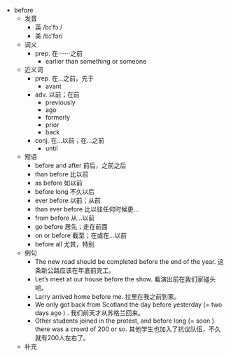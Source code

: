 - before
  - 发音
    - 英 /bɪ'fɔː/
    - 美 /bɪ'fɔr/
  - 词义
    - prep. 在⋯⋯之前
      - earlier than something or someone
  - 近义词
    - prep. 在…之前，先于
      - avant
    - adv. 以前；在前
      - previously
      - ago
      - formerly
      - prior
      - back
    - conj. 在…以前；在…之前
      - until
  - 短语
    - before and after 前后，之前之后
    - than before 比以前
    - as before 如以前
    - before long 不久以后
    - ever before 以前；从前
    - than ever before 比以往任何时候更…
    - from before 从…以前
    - go before 居先；走在前面
    - on or before 截至；在或在…以前
    - before all 尤其，特别
  - 例句
    - The new road should be completed before the end of the year. 这条新公路应该在年底前完工。
    - Let’s meet at our house before the show. 看演出前在我们家碰头吧。
    - Larry arrived home before me. 拉里在我之前到家。
    - We only got back from Scotland the day before yesterday (=  two days ago  ) . 我们前天才从苏格兰回来。
    - Other students joined in the protest, and before long (=  soon  ) there was a crowd of 200 or so. 其他学生也加入了抗议队伍，不久就有200人左右了。
  - 补充